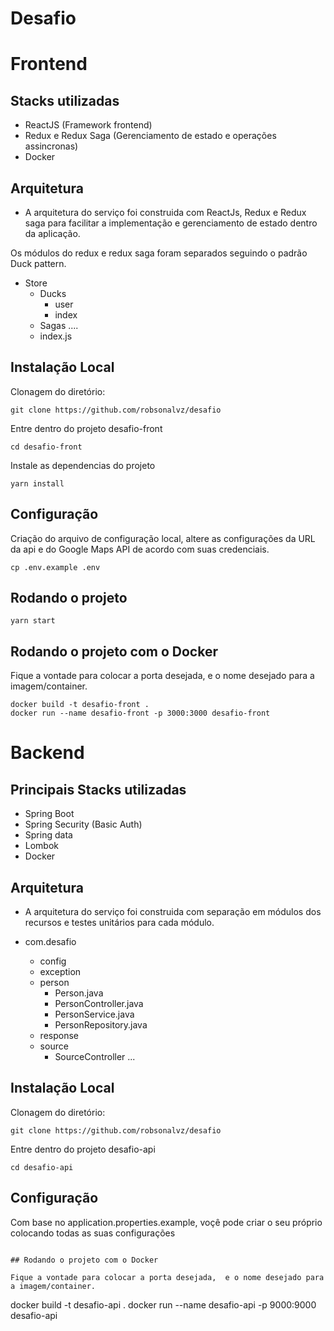 # Desafio

# Frontend

## Stacks utilizadas
- ReactJS (Framework frontend)
- Redux e Redux Saga (Gerenciamento de estado e operações assincronas)
- Docker

## Arquitetura
- A arquitetura do serviço foi construida com ReactJs, Redux e Redux saga para facilitar a implementação e gerenciamento de estado dentro da aplicação. 

Os módulos do redux e redux saga foram separados seguindo o padrão Duck pattern.
- Store
  - Ducks
      - user
      - index
  - Sagas
      ....
  - index.js

## Instalação Local

Clonagem do diretório:
```
git clone https://github.com/robsonalvz/desafio
```

Entre dentro do projeto desafio-front
```
cd desafio-front
```

Instale as dependencias do projeto
```
yarn install
```

## Configuração

Criação do arquivo de configuração local, altere as configurações da URL da api e do Google Maps API de acordo com suas credenciais.
```
cp .env.example .env
```

## Rodando o projeto
```
yarn start
```
## Rodando o projeto com o Docker

Fique a vontade para colocar a porta desejada,  e o nome desejado para a imagem/container.
```
docker build -t desafio-front .
docker run --name desafio-front -p 3000:3000 desafio-front
```



# Backend

## Principais Stacks utilizadas
- Spring Boot
- Spring Security (Basic Auth)
- Spring data
- Lombok
- Docker

## Arquitetura
- A arquitetura do serviço foi construida com separação em módulos dos recursos e testes unitários para cada módulo.

- com.desafio
  - config
  - exception
  - person
    - Person.java
    - PersonController.java
    - PersonService.java
    - PersonRepository.java
  - response
  - source
    - SourceController
  ...

## Instalação Local

Clonagem do diretório:
```
git clone https://github.com/robsonalvz/desafio
```

Entre dentro do projeto desafio-api
```
cd desafio-api
```

## Configuração

Com base no application.properties.example, voçê pode criar o seu próprio colocando todas as suas configurações
```

## Rodando o projeto com o Docker

Fique a vontade para colocar a porta desejada,  e o nome desejado para a imagem/container.
```
docker build -t desafio-api .
docker run --name desafio-api -p 9000:9000 desafio-api
```